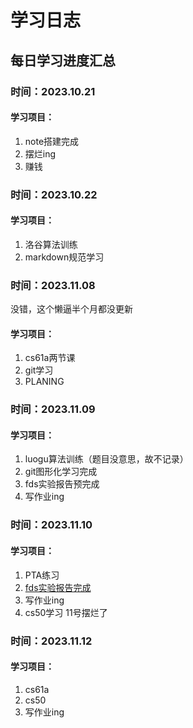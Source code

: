 # 学习日志

## 每日学习进度汇总
### 时间：**2023.10.21**
#### 学习项目：
1. note搭建完成
2. 摆烂ing 
3. 赚钱
### 时间：**2023.10.22**
#### 学习项目：
1. 洛谷算法训练
2. markdown规范学习
### 时间：**2023.11.08**
没错，这个懒逼半个月都没更新
#### 学习项目：
1. cs61a两节课
2. git学习
3. PLANING
   
### 时间：**2023.11.09**
#### 学习项目：
1. luogu算法训练（题目没意思，故不记录）
2. git图形化学习完成
3. fds实验报告预完成
4. 写作业ing

### 时间：**2023.11.10**
#### 学习项目：
1. PTA练习
2. [fds实验报告完成](https://github.com/RXY3/ZJU_CS)
3. 写作业ing
4. cs50学习
11号摆烂了
### 时间：**2023.11.12**
#### 学习项目：
1. cs61a
2. cs50
3. 写作业ing
   

